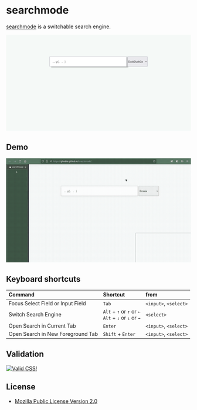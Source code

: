 # searchmode
[searchmode](https://ghsable.github.io/searchmode/) is a switchable search engine.

![Screenshot.png](https://raw.githubusercontent.com/ghsable/searchmode/main/.readme/images/Screenshot.png)

## Demo
[![demo_searchmode.gif](https://raw.githubusercontent.com/ghsable/searchmode/main/.readme/images/demo_searchmode.gif)](https://raw.githubusercontent.com/ghsable/searchmode/main/.readme/images/demo_searchmode.mp4)

## Keyboard shortcuts
| Command | Shortcut | from |
| :--- | :--- | :--- |
| Focus Select Field or Input Field | `Tab` | `<input>`, `<select>` |
| Switch Search Engine | `Alt` + `↑` or `↑` or `←`<br>`Alt` + `↓` or `↓` or `→` | `<select>` |
| Open Search in Current Tab | `Enter` | `<input>`, `<select>` |
| Open Search in New Foreground Tab | `Shift` + `Enter` | `<input>`, `<select>` |

## Validation
[![Valid CSS!](http://jigsaw.w3.org/css-validator/images/vcss)](https://jigsaw.w3.org/css-validator/)

## License
* [Mozilla Public License Version 2.0](https://www.mozilla.org/en-US/MPL/2.0/)
